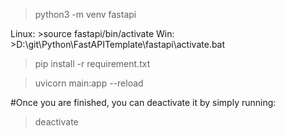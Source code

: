 >python3 -m venv fastapi

Linux: >source fastapi/bin/activate
Win: >D:\git\Python\FastAPITemplate\fastapi\activate.bat

>pip install -r requirement.txt

>uvicorn main:app --reload


#Once you are finished, you can deactivate it by simply running:
>deactivate